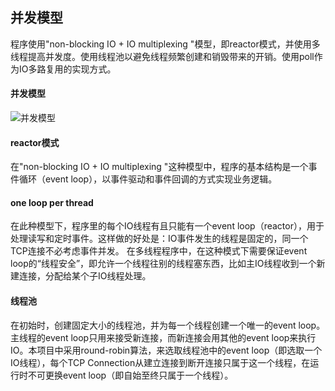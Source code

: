 并发模型
---
程序使用"non-blocking  IO + IO multiplexing "模型，即reactor模式，并使用多线程提高并发度。使用线程池以避免线程频繁创建和销毁带来的开销。使用poll作为IO多路复用的实现方式。
#### 并发模型
![并发模型](https://github.com/wuxdzju/sumer/tree/fixb/imag/并发模型.png) 
#### reactor模式
在"non-blocking  IO + IO multiplexing "这种模型中，程序的基本结构是一个事件循环（event loop），以事件驱动和事件回调的方式实现业务逻辑。

#### one loop per thread
在此种模型下，程序里的每个IO线程有且只能有一个event loop（reactor），用于处理读写和定时事件。这样做的好处是：IO事件发生的线程是固定的，同一个TCP连接不必考虑事件并发。
在多线程程序中，在这种模式下需要保证event loop的“线程安全”，即允许一个线程往别的线程塞东西，比如主IO线程收到一个新建连接，分配给某个子IO线程处理。

#### 线程池
在初始时，创建固定大小的线程池，并为每一个线程创建一个唯一的event loop。主线程的event loop只用来接受新连接，而新连接会用其他的event loop来执行IO。本项目中采用round-robin算法，来选取线程池中的event loop（即选取一个IO线程），每个TCP Connection从建立连接到断开连接只属于这一个线程，在运行时不可更换event loop（即自始至终只属于一个线程）。

